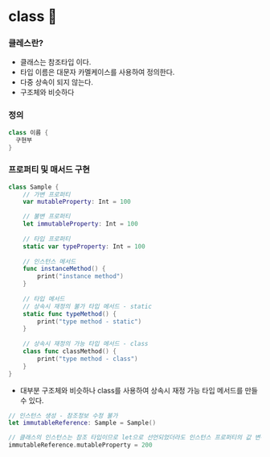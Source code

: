 # class 🎈

### 클레스란?

- 클래스는 참조타입 이다.
- 타입 이름은 대문자 카멜케이스를 사용하여 정의한다.
- 다중 상속이 되지 않는다.
- 구조체와 비슷하다

### 정의

``` swift
class 이름 {
  구현부
}
```



### 프로퍼티 및 매서드 구현

``` swift
class Sample {
    // 가변 프로퍼티
    var mutableProperty: Int = 100 

    // 불변 프로퍼티
    let immutableProperty: Int = 100 
    
    // 타입 프로퍼티
    static var typeProperty: Int = 100 
    
    // 인스턴스 메서드
    func instanceMethod() {
        print("instance method")
    }
    
    // 타입 메서드
    // 상속시 재정의 불가 타입 메서드 - static
    static func typeMethod() {
        print("type method - static")
    }
    
    // 상속시 재정의 가능 타입 메서드 - class
    class func classMethod() {
        print("type method - class")
    }
}
```

- 대부분 구조체와 비슷하나 class를 사용하여 상속시 재정 가능 타입 메서드를 만들 수 있다.

``` 	swift
// 인스턴스 생성 - 참조정보 수정 불가
let immutableReference: Sample = Sample()

// 클래스의 인스턴스는 참조 타입이므로 let으로 선언되었더라도 인스턴스 프로퍼티의 값 변경이 가능
immutableReference.mutableProperty = 200
```



